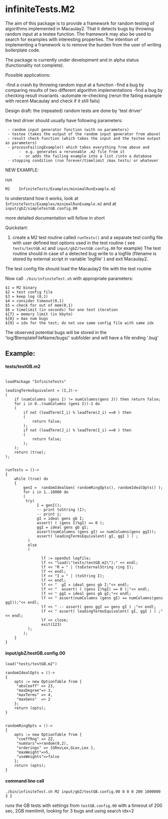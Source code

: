infiniteTests.M2
===============

The aim of this package is to provide a framework for random testing of algorithms implemented in Macaulay2.
That it detects bugs by throwing random input at a testee function.
The framework may also be used to search for examples with interesting properties.
The intention of implementing a framework is to remove the burden from the user of writing boilerplate code.


The package is currently under development and in alpha status (functionality not complete).



Possible applications:

-find a crash by throwing random input at a function
-find a bug by comparing results of two different algorithm implementations
-find a bug by checking result invariants
-automate re-checking (rerun the failing example with recent Macaulay and check if it still fails)


Design draft:
  the (repeated) random tests are done by  'test driver'
 
  the test driver should usually have following parameters:
     
     - random input generator function (with no parameters)
     - testee (takes the output of the random input generator from above)
     - result check function (which takes the input and the testee output as parameters)
     - processFailingExample() which takes everything from above and
          -  e.g. generates a rerunnable .m2 file from it 
          -  or adds the failing example into a list /into a database
     - stopping condition (run forever/timelimit /max tests/ or whatever
     


NEW EXAMPLE:

run

`M2    InfiniteTests/Examples/minimalRunExample.m2`

to understand how it works, look at 
 `InfiniteTests/Examples/minimalRunExample.m2`
and at
  `input/gbZ/simpleTestGB.config.00`
  
more detailed documentation will follow in short




Quickstart:

1. create a M2 test routine called `runTests()` and a separate test config file with user defined test options used in the test routine 
( see `tests/testGB.m2` and `input/gbZ/testGB.config.00` for example)
The test routine should in case of a detected bug write to a logfile (filename is stored by external script in variable 'logfile' )
and exit Macaulay2.

The test config file should load the Macaulay2 file with the test routine

Now call `./bin/infiniteTest.sh`  with appropriate parameters:
```
$1 = M2 binary
$2 = test config file
$3 = keep log (0,1)
$4 = consider timeout(0,1)
$5 = check for out of mem(0,1)
$6 = timelimit (in seconds) for one test iteration
${7} = memory limit (in kbyte)
${8} = max num bugs
${9} = idx for the test; do not use same config file with same idx
```

The observed potential bugs will be stored in the 'log/$templateFileName/bugs/' subfolder and will have a file ending '.bug'

Example:
----------------------

#### tests/testGB.m2
```

loadPackage "InfiniteTests"

leadingTermsEquivalent = (I,J)->
(
    if (numColumns (gens I) != numColumns(gens J)) then return false;   
    for i in 0..(numColumns (gens I))-1 do
    (
        if not (leadTerm(I_i) % leadTerm(J_i) ==0 ) then
        (
            return false;
        );
        if not (leadTerm(J_i) % leadTerm(I_i) ==0 ) then
        (
            return false;
        );
    );   
    return (true);
);


runTests = ()->
{
    while (true) do
    {
        genI =  randomIdealGen( randomRingOpts(), randomIdealOpts() );
        for i in 1..10000 do
        (
         try(
              I = genI();
              -- print toString (I);
              -- print i;
              gI = ideal gens gb I;
              assert( ( (gens I)%gI) == 0 );
              ggI = ideal gens gb gI;
              assert(numColumns (gens gI) == numColumns(gens ggI));
              assert( leadingTermsEquivalent( gI, ggI ) ) ;
          )
          else 
          (
                
                lf := openOut logfile;
                lf << "load(\"tests/testGB.m2\");" << endl;
                lf << "R = " | (toExternalString ring I);
                lf << endl;
                lf << "I = " | (toString I);
                lf << endl;
                lf << "  gI = ideal gens gb I;"<< endl;
                lf << "  assert( ( (gens I)%gI) == 0 );"<< endl;
                lf << " ggI = ideal gens gb gI;"<< endl;
                lf << " assert(numColumns (gens gI) == numColumns(gens ggI));"<< endl;
                lf << " -- assert( gens ggI == gens gI ) ;"<< endl;
                lf << " assert( leadingTermsEquivalent( gI, ggI ) ) ;"<< endl;
                lf << close;
                exit(123)
          );
        );
    }
}
```

####  input/gbZ/testGB.config.00
```
load("tests/testGB.m2")

randomIdealOpts = ()->
{
    opts := new OptionTable from {
     "absCoeff" => 23,
     "maxDegree"=> 3,
     "maxTerms" => 4,  
     "maxGens"  => 2
    };
    return (opts);
}


randomRingOpts = ()->
{
    opts := new OptionTable from {
     "coeffRng" => ZZ,
     "numVars"=>random(0,2),
     "orderings" => {GRevLex,GLex,Lex },
     "maxWeight"=>5,
     "useWeights"=>false
    };
    return (opts);
}
```
####  command line call 

`./bin/infiniteTest.sh M2 input/gbZ/testGB.config.00 0 0 0 200 1000000 3 2`

runs the GB tests with settings from `testGB.config.00` with a timeout of 200 sec, 2GB memlimit, looking for 3 bugs and using search idx=2



